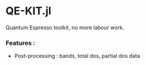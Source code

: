 # QE-KIT.jl
Quantum Espresso toolkit, no more labour work.

### Features :
- Post-processing : bands, total dos, partial dos data
